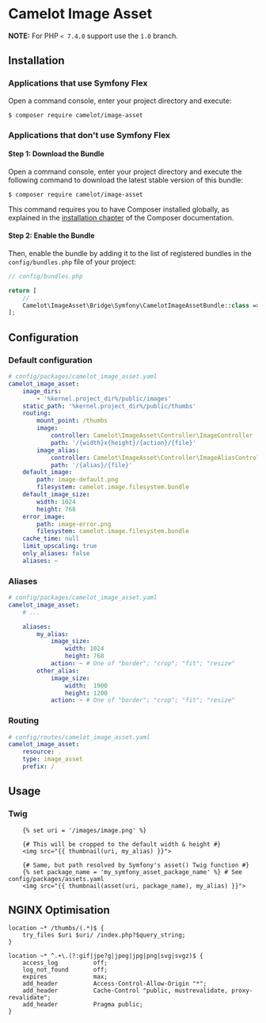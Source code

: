 Camelot Image Asset
===================

**NOTE:** For PHP `< 7.4.0` support use the `1.0` branch.

Installation
------------

### Applications that use Symfony Flex

Open a command console, enter your project directory and execute:

```console
$ composer require camelot/image-asset
```

### Applications that don't use Symfony Flex

#### Step 1: Download the Bundle

Open a command console, enter your project directory and execute the
following command to download the latest stable version of this bundle:

```console
$ composer require camelot/image-asset
```

This command requires you to have Composer installed globally, as explained
in the [installation chapter](https://getcomposer.org/doc/00-intro.md)
of the Composer documentation.

#### Step 2: Enable the Bundle

Then, enable the bundle by adding it to the list of registered bundles
in the `config/bundles.php` file of your project:

```php
// config/bundles.php

return [
    // ...
    Camelot\ImageAsset\Bridge\Symfony\CamelotImageAssetBundle::class => ['all' => true],
];
```

Configuration
-------------

### Default configuration

```yaml
# config/packages/camelot_image_asset.yaml
camelot_image_asset:
    image_dirs:
        - '%kernel.project_dir%/public/images'
    static_path: '%kernel.project_dir%/public/thumbs'
    routing:
        mount_point: /thumbs
        image:
            controller: Camelot\ImageAsset\Controller\ImageController
            path: '/{width}x{height}/{action}/{file}'
        image_alias:
            controller: Camelot\ImageAsset\Controller\ImageAliasController
            path: '/{alias}/{file}'
    default_image:
        path: image-default.png
        filesystem: camelot.image.filesystem.bundle
    default_image_size:
        width: 1024
        height: 768
    error_image:
        path: image-error.png
        filesystem: camelot.image.filesystem.bundle
    cache_time: null
    limit_upscaling: true
    only_aliases: false
    aliases: ~
```

### Aliases

```yaml
# config/packages/camelot_image_asset.yaml
camelot_image_asset:
    # ...

    aliases:
        my_alias:
            image_size:
                width: 1024
                height: 768
            action: ~ # One of "border"; "crop"; "fit"; "resize"
        other_alias:
            image_size:
                width:  1900
                height: 1200
            action: ~ # One of "border"; "crop"; "fit"; "resize"
```

### Routing

```yaml
# config/routes/camelot_image_asset.yaml
camelot_image_asset:
    resource: .
    type: image_asset
    prefix: /
```

Usage
-----

### Twig

```twig
    {% set uri = '/images/image.png' %}

    {# This will be cropped to the default width & height #}
    <img src="{{ thumbnail(uri, my_alias) }}">

    {# Same, but path resolved by Symfony's asset() Twig function #}
    {% set package_name = 'my_symfony_asset_package_name' %} # See config/packages/assets.yaml
    <img src="{{ thumbnail(asset(uri, package_name), my_alias) }}">
```

NGINX Optimisation
------------------

```nginx
location ~* /thumbs/(.*)$ {
    try_files $uri $uri/ /index.php?$query_string;
}

location ~* ^.+\.(?:gif|jpe?g|jpeg|jpg|png|svg|svgz)$ {
    access_log          off;
    log_not_found       off;
    expires             max;
    add_header          Access-Control-Allow-Origin "*";
    add_header          Cache-Control "public, mustrevalidate, proxy-revalidate";
    add_header          Pragma public;
}
```

